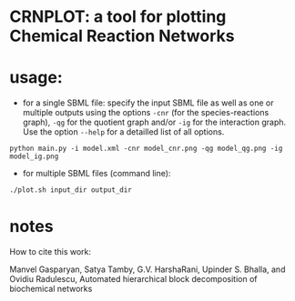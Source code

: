 # CRNPLOT: a tool for plotting Chemical Reaction Networks


# usage:

- for a single SBML file: specify the input SBML file as well as one or multiple outputs using the options `-cnr` (for the species-reactions graph), `-qg` for the quotient graph and/or `-ig` for the interaction graph. Use the option `--help` for a detailled list of all options.

```
python main.py -i model.xml -cnr model_cnr.png -qg model_qg.png -ig model_ig.png
```

- for multiple SBML files (command line):

```bash
./plot.sh input_dir output_dir
```

# notes

How to cite this work:

Manvel Gasparyan, Satya Tamby, G.V. HarshaRani, Upinder S. Bhalla, and Ovidiu Radulescu, Automated hierarchical block decomposition of biochemical networks


